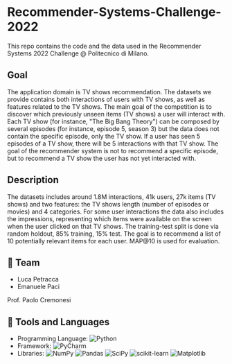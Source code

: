 # Recommender-Systems-Challenge-2022

This repo contains the code and the data used in the Recommender Systems 2022 Challenge @ Politecnico di Milano.

## Goal

The application domain is TV shows recommendation. The datasets we provide contains both interactions of users with TV shows, as well as features related to the TV shows. The main goal of the competition is to discover which previously unseen items (TV shows) a user will interact with.
Each TV show (for instance, "The Big Bang Theory") can be composed by several episodes (for instance, episode 5, season 3) but the data does not contain the specific episode, only the TV show. If a user has seen 5 episodes of a TV show, there will be 5 interactions with that TV show. The goal of the recommender system is not to recommend a specific episode, but to recommend a TV show the user has not yet interacted with.

## Description

The datasets includes around 1.8M interactions, 41k users, 27k items (TV shows) and two features: the TV shows length (number of episodes or movies) and 4 categories. For some user interactions the data also includes the impressions, representing which items were available on the screen when the user clicked on that TV shows.
The training-test split is done via random holdout, 85% training, 15% test. The goal is to recommend a list of 10 potentially relevant items for each user. MAP@10 is used for evaluation.

## 👤 Team

* Luca Petracca
* Emanuele Paci

Prof. Paolo Cremonesi

## 🔨 Tools and Languages

* Programming Language: ![Python](https://img.shields.io/badge/python-3670A0?style=for-the-badge&logo=python&logoColor=ffdd54)
* Framework: ![PyCharm](https://img.shields.io/badge/pycharm-143?style=for-the-badge&logo=pycharm&logoColor=black&color=black&labelColor=green)
* Libraries: ![NumPy](https://img.shields.io/badge/numpy-%23013243.svg?style=for-the-badge&logo=numpy&logoColor=white) ![Pandas](https://img.shields.io/badge/pandas-%23150458.svg?style=for-the-badge&logo=pandas&logoColor=white) ![SciPy](https://img.shields.io/badge/SciPy-%230C55A5.svg?style=for-the-badge&logo=scipy&logoColor=%white) ![scikit-learn](https://img.shields.io/badge/scikit--learn-%23F7931E.svg?style=for-the-badge&logo=scikit-learn&logoColor=white) ![Matplotlib](https://img.shields.io/badge/Matplotlib-%23ffffff.svg?style=for-the-badge&logo=Matplotlib&logoColor=black)
